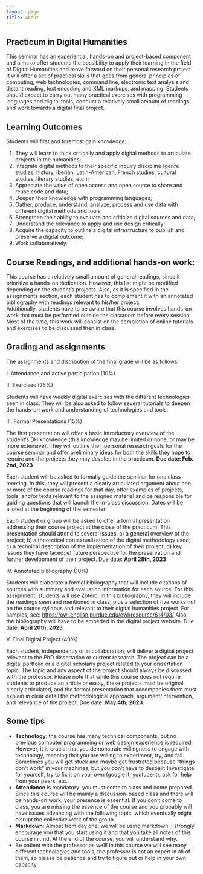 ```yaml
---
layout: page
title: About
---
```


## Practicum in Digital Humanities  
This seminar has an experiential, hands-on and project-based component and aims to offer students the possibility to apply their learning in the field of Digital Humanities and move forward on their personal research project. It will offer a set of practical skills that goes from general principles of computing, web technologies, command line, electronic text analysis and distant reading, text encoding and XML markups, and mapping. Students should expect to carry out many practical exercises with programming languages and digital tools, conduct a relatively small amount of readings, and work towards a digital final project.  
 
## Learning Outcomes 
Students will first and foremost gain knowledge: 
1. They will learn to think critically and apply digital methods to articulate projects in the humanities; 
2. Integrate digital methods to their specific inquiry discipline (genre studies, history, Iberian, Latin-American, French studies, cultural studies, literary studies, etc.); 
3. Appreciate the value of open access and open source to share and reuse code and data;
4. Deepen their knowledge with programming languages; 
5. Gather, produce, understand, analyze, process and use data with different digital methods and tools; 
6. Strengthen their ability to evaluate and criticize digital sources and data; 
7. Understand the relevance to apply and use design critically;
8. Acquire the capacity to outline a digital infrastructure to publish and preserve a digital outcome; 
9. Work collaboratively.  
 
## Course Readings, and additional hands-on work:  
This course has a relatively small amount of general readings, since it prioritize a hands-on dedication. However, this list might be modified depending on the student’s projects. Also, as it is specified in the assignments section, each student has to complement it with an annotated bibliography with readings relevant to his/her project.  
Additionally, students have to be aware that this course involves hands-on work that must be performed outside the classroom before every session. Most of the time, this work will consist on the completion of online tutorials and exercises to be discussed then in class. 


## Grading and assignments

The assignments and distribution of the final grade will be as follows:

I. Attendance and active participation (10%)

II. Exercises (25%)

Students will have weekly digital exercises with the different technologies seen in class. They will be also asked to follow several tutorials to deepen the hands-on work and understanding of technologies and tools.

III. Formal Presentations (15%)

The first presentation will offer a basic introductory overview of the student’s DH knowledge (this knowledge may be limited or none, or may be more extensive). They will outline their personal research goals for the course seminar and offer preliminary ideas for both the skills they hope to require and the projects they may develop in the practicum. **Due date: Feb. 2nd, 2023**

Each student will be asked to formally guide the seminar for one class meeting. In this, they will present a clearly articulated argument about one or more of the course readings for that day, offer examples of projects, tools, and/or texts relevant to the assigned material and be responsible for guiding questions that will launch the in-class discussion. Dates will be alloted at the beginning of the semester.

Each student or group will be asked to offer a formal presentation addressing their course project at the close of the practicum. This presentation should attend to several issues: a) a general overview of the project; b) a theoretical contextualization of the digital methodology used; c) a technical description of the implementation of their project; d) key issues they have faced; e) future perspective for the preservation and further development of their project. Due date: **April 28th, 2023**.

IV. Annotated bibliography (10%)

Students will elaborate a formal bibliography that will include citations of sources with summary and evaluation information for each source. For this assignment, students will use Zotero. In this bibliography, they will include the readings seen and mentioned in class, plus a selection of five works not on the course syllabus and relevant to their digital humanities project. For samples, see: https://owl.english.purdue.edu/owl/resource/614/03/ Also, the bibliography will have to be embeded in the digital project website. Due date: **April 20th, 2023**.

V. Final Digital Project (40%)

Each student, independently or in collaboration, will deliver a digital project relevant to the PhD dissertation or current research. The project can be a digital portfolio or a digital scholarly project related to your dissertation topic. The topic and any aspect of the project should always be discussed with the professor. Please note that while this course does not require students to produce an article or essay, these projects must be original, clearly articulated, and the formal presentation that accompanies them must explain in clear detail the methodological approach, argument/intervention, and relevance of the project. Due date: **May 4th, 2023**.

## Some tips 

- **Technology**: the course has many technical components, but no previous computer programming or web design experience is required. However, it is crucial that you demonstrate willingness to engage with technology, meaning that you are willing to experiment, try, and fail. Sometimes you will get stuck and maybe get frustrated because “things don’t work” in your machines, but you don’t have to despair: Investigate for yourself, try to fix it on your own (google it, youtube it), ask for help from your peers, etc.
- **Attendance** is mandatory: you must come to class and come prepared. Since this course will be mainly a discussion-based class and there will be hands-on work, your presence is essential. If you don’t come to class, you are missing the essence of the course and you probably will have issues advancing with the following topic, which eventually might disrupt the collective work of the group. 
- **Markdown**: Almost from day one, we will be using markdown. I strongly encourage you that you start using it and that you take all notes of this course in .md. At the end of the course, you will understand why. 
- Be patient with the professor as well! In this course we will see many different technologies and tools, the professor is not an expert in all of them, so please be patience and try to figure out or help in your own capacity.

